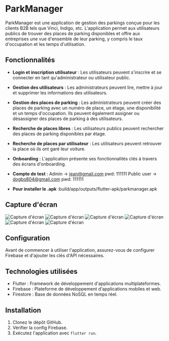 # ParkManager

ParkManager est une application de gestion des parkings conçue pour les clients B2B tels que Vinci, Indigo, etc. L'application permet aux utilisateurs publics de trouver des places de parking disponibles et offre aux entreprises une vue d'ensemble de leur parking, y compris le taux d'occupation et les temps d'utilisation.

## Fonctionnalités

- **Login et inscription utilisateur** : Les utilisateurs peuvent s'inscrire et se connecter en tant qu'administrateur ou utilisateur public.
- **Gestion des utilisateurs** : Les administrateurs peuvent lire, mettre à jour et supprimer les informations des utilisateurs.
- **Gestion des places de parking** : Les administrateurs peuvent créer des places de parking avec un numéro de place, un étage, une disponibilité et un temps d'occupation. Ils peuvent également assigner ou désassigner des places de parking à des utilisateurs.
- **Recherche de places libres** : Les utilisateurs publics peuvent rechercher des places de parking disponibles par étage.
- **Recherche de places par utilisateur** : Les utilisateurs peuvent retrouver la place où ils ont garé leur voiture.
- **Onboarding** : L'application présente ses fonctionnalités clés à travers des écrans d'onboarding.
- **Compte de test** : 
Admin -> jean@gmail.com  pwd: 111111
Public user -> dogbo804@gmail.com pwd: 111111

- **Pour installer le .apk** :build/app/outputs/flutter-apk/parkmanager.apk

## Capture d'écran

![Capture d'écran](screenshots/1.png)
![Capture d'écran](screenshots/2.png)
![Capture d'écran](screenshots/3.png)
![Capture d'écran](screenshots/4.png)
![Capture d'écran](screenshots/5.png)
![Capture d'écran](screenshots/firebase.png)


## Configuration

Avant de commencer à utiliser l'application, assurez-vous de configurer Firebase et d'ajouter les clés d'API nécessaires.

## Technologies utilisées

- Flutter : Framework de développement d'applications multiplateformes.
- Firebase : Plateforme de développement d'applications mobiles et web.
- Firestore : Base de données NoSQL en temps réel.

## Installation

1. Clonez le dépôt GitHub.
2. Vérifier la config Firebase.
3. Exécutez l'application avec `flutter run`.



